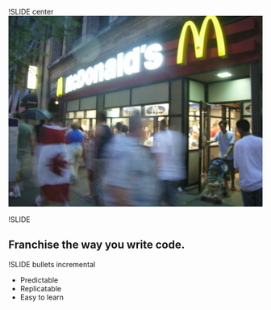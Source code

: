 !SLIDE center
![McDonalds](mcdonalds.jpg)

!SLIDE
## Franchise the way you write code. ##

!SLIDE bullets incremental
* Predictable
* Replicatable
* Easy to learn

